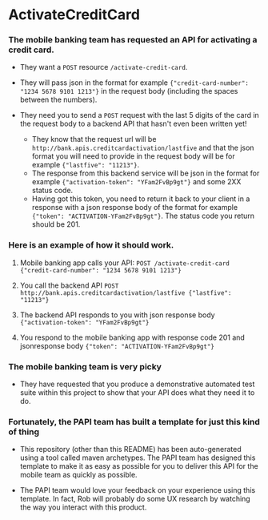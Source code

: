 # ActivateCreditCard

### The mobile banking team has requested an API for activating a credit card.

- They want a `POST` resource `/activate-credit-card`.

- They will pass json in the format for example `{"credit-card-number": "1234 5678 9101 1213"}` in the request body (including the
  spaces between the numbers).

- They need you to send a `POST` request with the last 5 digits of the card in the request body to a backend API that hasn't even
  been written yet!
  - They know that the request url will be `http://bank.apis.creditcardactivation/lastfive` and that the json
    format you will need to provide in the request body will be for example `{"lastfive": "11213"}`.
  - The response from this backend service will be json in the format for example `{"activation-token": "YFam2FvBp9gt"}` and
    some 2XX status code.
  - Having got this token, you need to return it back to your client in a response with a json response body of the format for
    example `{"token": "ACTIVATION-YFam2FvBp9gt"}`. The status code you return should be 201.

### Here is an example of how it should work.

1. Mobile banking app calls your API: `POST /activate-credit-card {"credit-card-number": "1234 5678 9101 1213"}`

2. You call the backend API `POST http://bank.apis.creditcardactivation/lastfive {"lastfive": "11213"}`

3. The backend API responds to you with json response body `{"activation-token": "YFam2FvBp9gt"}`

4. You respond to the mobile banking app with response code 201 and jsonresponse body `{"token": "ACTIVATION-YFam2FvBp9gt"}`

### The mobile banking team is very picky

- They have requested that you produce a demonstrative automated test suite within this project to show that your API does what they
  need it to do.

### Fortunately, the PAPI team has built a template for just this kind of thing

- This repository (other than this README) has been auto-generated using a tool called maven archetypes. The PAPI team has designed
  this template to make it as easy as possible for you to deliver this API for the mobile team as quickly as possible.

- The PAPI team would love your feedback on your experience using this template. In fact, Rob will probably do some UX research by
  watching the way you interact with this product.